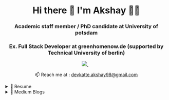 <h1 align='center'>
  Hi there 👋 I'm Akshay 👨‍💻
</h1>

<h3 align='center'>Academic staff member / PhD candidate at University of potsdam </h3>
<h3 align='center'> Ex. Full Stack Developer at greenhomenow.de (supported by Technical University of berlin)</h3>
<p align='center'>
  
  <a href="https://www.linkedin.com/in/akshaydevkate/">
    <img src="https://img.shields.io/badge/linkedin-%230077B5.svg?&style=for-the-badge&logo=linkedin&logoColor=white" />
  </a>&nbsp;&nbsp; 
</p>

<p align='center'>
  📫 Reach me at : <a href='mailto:devkatte.akshay98@gmail.com'>devkatte.akshay98@gmail.com</a>
</p>

<details>
  <summary>📃 Resume</summary>


## Education

- 📖 **Berliner Startup Stipendum**\
📆 2022 \
📍 **Technische Universität Berlin** - Berlin, Germany

- 📖 **Masters: Big Data and Business Analytics**\
📆 2019 - 2021\
📍 **FOM Hochschule Hochschulzentrum** - Essen, Germany

- 📖 **Bachelors: Computer Engineering**\
📆 2015 - 2018\
📍 **Sinhgad Institutes Smt. Kashibai Navale College of Engineering** - Pune, India
  
- 📖 **Diploma: Information Technology**\
📆 2012 - 2015\
📍 **Sinhgad Institutes Sou. Venutai Chavan Polytechnic** - Pune, India
 </details>
 
<details>
  <summary>📃 Medium Blogs</summary>

## Web Development
- 📖 **How to create and run react.js app on macOS**\
  📍[Link](https://akshaydevkate.medium.com/how-to-create-and-run-react-js-app-on-macos-a92115f9ee31)
  
- 📖 **How to download and install node.js and npm on macOS**\
  📍[Link](https://medium.com/nerd-for-tech/how-to-download-and-install-node-js-and-npm-on-macos-e58ae1506d71)
  
- 📖 **How to install and run Apache, PHP on mac OS Big Sur**\
  📍[Link](https://medium.com/nerd-for-tech/how-to-run-apache-php-on-mac-os-big-sur-7ffbf7cbef7b)
  
## Mobile Application Development 
- 📖 **How to connect Xcode and GitHub**\
  📍[Link](https://medium.com/nerd-for-tech/how-to-connect-github-and-xcode-499134c62eac)
  
- 📖 **How to create alerts in Xcode**\
  📍[Link](https://akshaydevkate.medium.com/how-to-create-uialert-in-storyboard-ui-xcode-a021756db086)
  
- 📖 **Transfer data between the ViewController in UIKit (basic step by step guide)**\
  📍[Link](https://medium.com/nerd-for-tech/transfer-data-between-the-viewcontroller-in-uikit-basic-step-by-step-guide-cc53368b852d)
  
- 📖 **How to change the name of ViewController in iOS**\
  📍[Link](https://medium.com/codex/change-name-of-viewcontroller-in-storyboardui-d5c1acd22335)
  
## Process Mining
- 📖 **Download and install ProM 6.9 (process mining tool) on macOS**\
  📍[Link](https://medium.com/process-mining-opensource/download-and-install-prom-6-9-process-mining-tool-on-macos-e482a3c9fea0)
  
